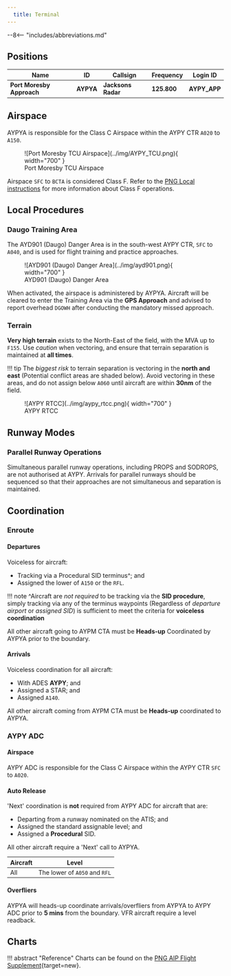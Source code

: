 ```yaml
---
  title: Terminal
---
```


--8<-- "includes/abbreviations.md"

## Positions

| Name                      | ID | Callsign         | Frequency | Login ID    |
| ------------------------- | ----- | --------- | ---------------- | --------- |
| **Port Moresby Approach** | **AYPYA** | **Jacksons Radar** | **125.800** | **AYPY_APP**	| 

## Airspace
AYPYA is responsible for the Class C Airspace within the AYPY CTR `A020` to `A150`.
<figure markdown>
![Port Moresby TCU Airspace](../img/AYPY_TCU.png){ width="700" }
    <figcaption>Port Moresby TCU Airspace</figcaption>
</figure>

Airspace `SFC` to `BCTA` is considered Class F. Refer to the [PNG Local instructions](../) for more information about Class F operations.

<!--### Reclassifications
### Airspace Division
### Special Positions
## Separation
### Responsibility -->
## Local Procedures
### Daugo Training Area
The AYD901 (Daugo) Danger Area is in the south-west AYPY CTR, `SFC` to `A040`, and is used for flight training and practice approaches.

<figure markdown>
![AYD901 (Daugo) Danger Area](../img/ayd901.png){ width="700" }
    <figcaption>AYD901 (Daugo) Danger Area</figcaption>
</figure>

When activated, the airspace is administered by AYPYA. Aircraft will be cleared to enter the Training Area via the **GPS Approach** and advised to report overhead `DGOWH` after conducting the mandatory missed approach.


### Terrain
**Very high terrain** exists to the North-East of the field, with the MVA up to `F155`. Use *caution* when vectoring, and ensure that terrain separation is maintained at **all times**.

!!! tip
    The *biggest risk* to terrain separation is vectoring in the **north and east** (Potential conflict areas are shaded below). Avoid vectoring in these areas, and do not assign below `A060` until aircraft are within **30nm** of the field.

<figure markdown>
![AYPY RTCC](../img/aypy_rtcc.png){ width="700" }
  <figcaption>AYPY RTCC</figcaption>
</figure>
<!--## Departure/Arrival Procedures
## Tower Offline Procedures --->


## Runway Modes
### Parallel Runway Operations
Simultaneous parallel runway operations, including PROPS and SODROPS, are not authorised at AYPY. Arrivals for parallel runways should be sequenced so that their approaches are not simultaneous and separation is maintained.

<!--- ## Helicopter Operations
## Flow --->

## Coordination
### Enroute
#### Departures
Voiceless for aircraft:

- Tracking via a Procedural SID terminus^; and
- Assigned the lower of `A150` or the `RFL`.

!!! note
    ^Aircraft are *not required* to be tracking via the **SID procedure**, simply tracking via any of the terminus waypoints (Regardless of *departure airport* or *assigned SID*) is sufficient to meet the criteria for **voiceless coordination**

All other aircraft going to AYPM CTA must be **Heads-up** Coordinated by AYPYA prior to the boundary.

#### Arrivals
Voiceless coordination for all aircraft:

- With ADES **AYPY**; and  
- Assigned a STAR; and  
- Assigned `A140`.

All other aircraft coming from AYPM CTA must be **Heads-up** coordinated to AYPYA.

### AYPY ADC
#### Airspace 
AYPY ADC is responsible for the Class C Airspace within the AYPY CTR `SFC` to `A020`.

#### Auto Release
'Next' coordination is **not** required from AYPY ADC for aircraft that are:

- Departing from a runway nominated on the ATIS; and  
- Assigned the standard assignable level; and  
- Assigned a **Procedural** SID.

All other aircraft require a 'Next' call to AYPYA.

| Aircraft | Level |
| -------- | ----- |
| All | The lower of `A050` and `RFL` |

#### Overfliers
AYPYA will heads-up coordinate arrivals/overfliers from AYPYA to AYPY ADC prior to **5 mins** from the boundary.
VFR aircraft require a level readback.  

## Charts
!!! abstract "Reference"
    Charts can be found on the [PNG AIP Flight Supplement](https://www.niuskypacific.com.pg/aip-flight-supplements/){target=new}.